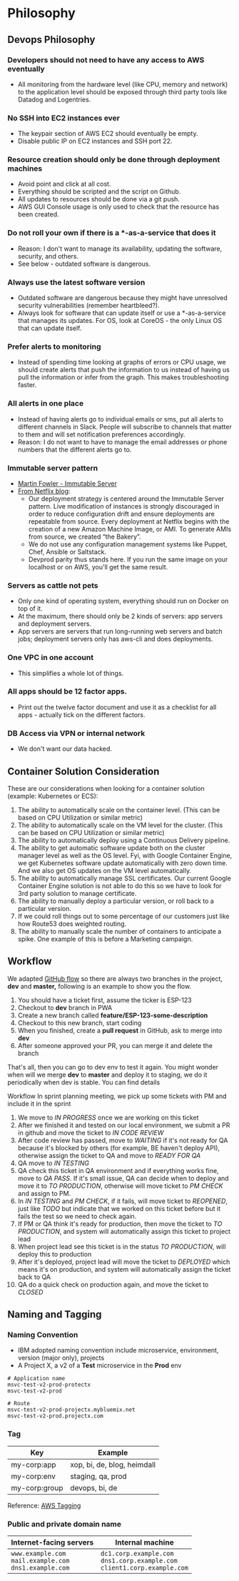 # Philosophy

## Devops Philosophy

### Developers should not need to have any access to AWS eventually

- All monitoring from the hardware level (like CPU, memory and network) to the application level should be exposed through third party tools like Datadog and Logentries.

### No SSH into EC2 instances ever

- The keypair section of AWS EC2 should eventually be empty.
- Disable public IP on EC2 instances and SSH port 22.

### Resource creation should only be done through deployment machines

- Avoid point and click at all cost.
- Everything should be scripted and the script on Github.
- All updates to resources should be done via a git push.
- AWS GUI Console usage is only used to check that the resource has been created.

### Do not roll your own if there is a *-as-a-service that does it

- Reason: I don't want to manage its availability, updating the software, security, and others.
- See below - outdated software is dangerous.

### Always use the latest software version

- Outdated software are dangerous because they might have unresolved security vulnerabilities (remember heartbleed?).
- Always look for software that can update itself or use a *-as-a-service that manages its updates. For OS, look at CoreOS - the only Linux OS that can update itself.

### Prefer alerts to monitoring

- Instead of spending time looking at graphs of errors or CPU usage, we should create alerts that push the information to us instead of having us pull the information or infer from the graph. This makes troubleshooting faster.

### All alerts in one place

- Instead of having alerts go to individual emails or sms, put all alerts to different channels in Slack. People will subscribe to channels that matter to them and will set notification preferences accordingly.
- Reason: I do not want to have to manage the email addresses or phone numbers that the different alerts go to.

### Immutable server pattern

- [Martin Fowler - Immutable Server](https://martinfowler.com/bliki/ImmutableServer.html)
- [From Netflix blog](http://techblog.netflix.com/2016/03/how-we-build-code-at-netflix.html):
    - Our deployment strategy is centered around the Immutable Server pattern. Live modification of instances is strongly discouraged in order to reduce configuration drift and ensure deployments are repeatable from source. Every deployment at Netflix begins with the creation of a new Amazon Machine Image, or AMI. To generate AMIs from source, we created “the Bakery”.
    - We do not use any configuration management systems like Puppet, Chef, Ansible or Saltstack.
    - Devprod parity thus stands here. If you run the same image on your localhost or on AWS, you'll get the same result.

### Servers as cattle not pets

- Only one kind of operating system, everything should run on Docker on top of it.
- At the maximum, there should only be 2 kinds of servers: app servers and deployment servers.
- App servers are servers that run long-running web servers and batch jobs; deployment servers only has aws-cli and does deployments.

### One VPC in one account

- This simplifies a whole lot of things.

### All apps should be 12 factor apps.

- Print out the twelve factor document and use it as a checklist for all apps - actually tick on the different factors.

### DB Access via VPN or internal network

- We don't want our data hacked.

## Container Solution Consideration

These are our considerations when looking for a container solution (example: Kubernetes or ECS):

1. The ability to automatically scale on the container level. (This can be based on CPU Utilization or similar metric)
2. The ability to automatically scale on the VM level for the cluster. (This can be based on CPU Utilization or similar metric)
3. The ability to automatically deploy using a Continuous Delivery pipeline.
4. The ability to get automatic software update both on the cluster manager level as well as the OS level. Fyi, with Google Container Engine, we get Kubernetes software update automatically with zero down time. And we also get OS updates on the VM level automatically.
5. The ability to automatically manage SSL certificates. Our current Google Container Engine solution is not able to do this so we have to look for 3rd party solution to manage certificate.
6. The ability to manually deploy a particular version, or roll back to a particular version.
7. If we could roll things out to some percentage of our customers just like how Route53 does weighted routing.
8. The ability to manually scale the number of containers to anticipate a spike. One example of this is before a Marketing campaign.

## Workflow

We adapted [GitHub flow](https://guides.github.com/introduction/flow/) so there are always two branches in the project, **dev** and **master,** following is an example to show you the flow.

1. You should have a ticket first, assume the ticker is ESP-123
2. Checkout to **dev** branch in PWA
3. Create a new branch called **feature/ESP-123-some-description**
4. Checkout to this new branch, start coding
5. When you finished, create a **pull request** in GitHub, ask to merge into **dev**
6. After someone approved your PR, you can merge it and delete the branch

That's all, then you can go to dev env to test it again. You might wonder when will we merge **dev** to **master** and deploy it to staging, we do it periodically when dev is stable. You can find details

Workflow In sprint planning meeting, we pick up some tickets with PM and include it in the sprint

1. We move to *IN PROGRESS* once we are working on this ticket
2. After we finished it and tested on our local environment, we submit a PR in github and move the ticket to *IN CODE REVIEW*
3. After code review has passed, move to *WAITING* if it's not ready for QA because it's blocked by others (for example, BE haven't deploy API), otherwise assign the ticket to QA and move to *READY FOR QA*
4. QA move to *IN TESTING*
5. QA check this ticket in QA environment and if everything works fine, move to *QA PASS*. If it's small issue, QA can decide when to deploy and move it to *TO PRODUCTION*, otherwise will move ticket to *PM CHECK* and assign to PM.
6. In *IN TESTING* and *PM CHECK*, if it fails, will move ticket to *REOPENED*, just like *TODO* but indicate that we worked on this ticket before but it fails the test so we need to check again.
7. If PM or QA think it's ready for production, then move the ticket to *TO PRODUCTION*, and system will automatically assign this ticket to project lead
8. When project lead see this ticket is in the status *TO PRODUCTION*, will deploy this to production
9. After it's deployed, project lead will move the ticket to *DEPLOYED* which means it's on production, and system will automatically assign the ticket back to QA
10. QA do a quick check on production again, and move the ticket to *CLOSED*

## Naming and Tagging

### Naming Convention

- IBM adopted naming convention include microservice, environment, version (major only), projects
- A Project X, a v2 of a **Test** microservice in the **Prod** env

```
# Application name
msvc-test-v2-prod-protectx
msvc-test-v2-prod
    
# Route
msvc-test-v2-prod-projectx.mybluemix.net
msvc-test-v2-prod.projectx.com
```

### Tag

| Key | Example |
| --- | ------- |
| my-corp:app | xop, bi, de, blog, heimdall |
| my-corp:env | staging, qa, prod |
| my-corp:group | devops, bi, de |

Reference: [AWS Tagging](https://docs.aws.amazon.com/general/latest/gr/aws_tagging.html)

### Public and private domain name

| Internet-facing servers | Internal machine |
| ----------------------- | ---------------- |
| `www.example.com`<br />`mail.example.com`<br />`dns1.example.com` | `dc1.corp.example.com`<br />`dns1.corp.example.com`<br />`client1.corp.example.com` |
